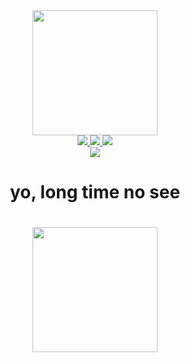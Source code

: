 <div id="header" align="center">
  <img src="https://img1.picmix.com/output/stamp/normal/3/0/3/5/2645303_32f8a.gif" width="200"/>
  
  
  <div id="badges">
    <a href="https://www.tiktok.com/@premuted_tt?_t=ZN-8vAzmCho8Jy&_r=1">
      <img src="https://img.shields.io/badge/tiktok-red?logo=tiktok&logoColor=white&style=for-the-badge"/>
    </a>
    <a href="https://t.me/LennyEdits">
        <img src="https://img.shields.io/badge/telegram-blue?logo=telegram&logoColor=white&style=for-the-badge">
    </a>
    <a href="https://vk.com/id871492281">
        <img src="https://img.shields.io/badge/VK-purple?logo=vk&logoColor=white&style=for-the-badge"/>
    </a>
    
  <div id="header" align="center">
  <img src="https://komarev.com/ghpvc/?username=NeMoLennyS&style=flat-square&color=blue"/>
  <h1>
    yo, long time no see
  </h1>
  <h1>
    <img src="https://media1.tenor.com/m/727qo8TxQjcAAAAd/jujutsu-kaisen-gojo-satoru.gif" width="200px"/>
  </h1>
  
</div>


